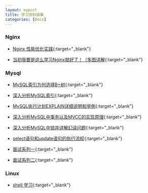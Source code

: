 ```yaml
---
layout: mypost
title: 学习资料收集
categories: [Docs]
---
```


### Nginx

- [Nginx 性能优化实践](https://www.jianshu.com/p/96b2d3a35129){:target="_blank"}

- [当初我要是这么学习Nginx就好了！（多图详解](https://www.jianshu.com/p/e90050dc89b6){:target="_blank"}


### Mysql

- [MySQL索引为何选择B+树](https://blog.csdn.net/zwx900102/article/details/106379268){:target="_blank"}

- [深入分析MySQL索引](https://blog.csdn.net/zwx900102/article/details/106403156){:target="_blank"}

- [MySQL执行计划EXPLAIN详细说明和举例](https://blog.csdn.net/zwx900102/article/details/106441137){:target="_blank"}

- [深入分析MySQL中事务以及MVCC的实现原理](https://blog.csdn.net/zwx900102/article/details/106544843){:target="_blank"}

- [深入分析MySQL中锁并详解幻读问题](https://blog.csdn.net/zwx900102/article/details/106544634){:target="_blank"}

- [select语句和update语句的执行流程](https://blog.csdn.net/zwx900102/article/details/106379268){:target="_blank"}

- [面试系列一](https://www.jianshu.com/p/d34a8d08b531){:target="_blank"}

- [面试系列二](https://www.jianshu.com/p/e0492a356841){:target="_blank"}

### Linux

- [shell 学习](http://c.biancheng.net/view/706.html){:target="_blank"}